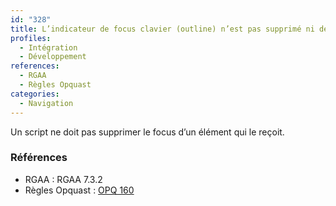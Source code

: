 ```yaml
---
id: "328"
title: L’indicateur de focus clavier (outline) n’est pas supprimé ni dégradé.
profiles:
  - Intégration
  - Développement
references:
  - RGAA
  - Règles Opquast
categories:
  - Navigation
---
```


Un script ne doit pas supprimer le focus d’un élément qui le reçoit.

### Références

* RGAA : RGAA 7.3.2
* Règles Opquast : [OPQ 160](https://checklists.opquast.com/fr/assurance-qualite-web/le-focus-clavier-nest-ni-supprime-ni-masque)
